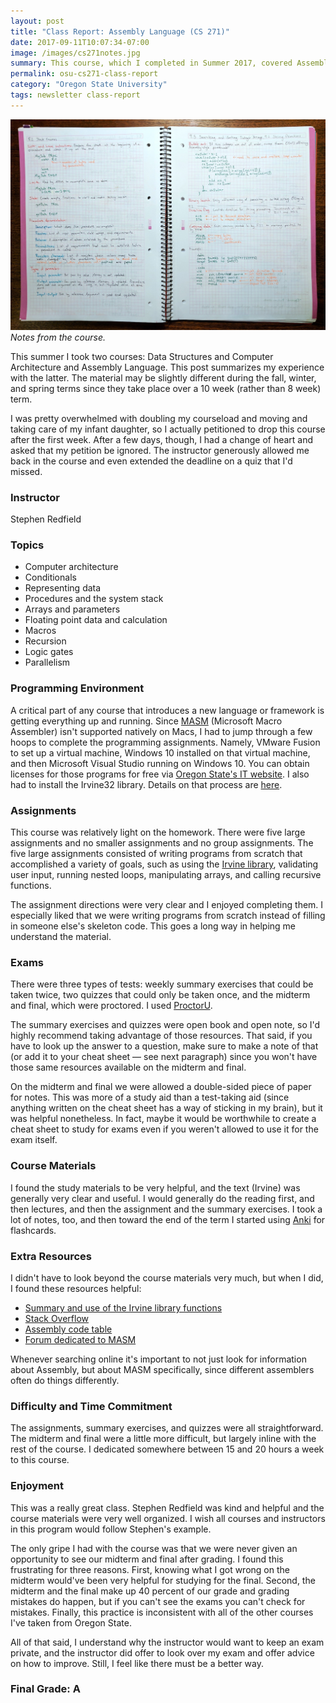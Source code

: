 ```yaml
---
layout: post
title: "Class Report: Assembly Language (CS 271)"
date: 2017-09-11T10:07:34-07:00
image: /images/cs271notes.jpg
summary: This course, which I completed in Summer 2017, covered Assembly language programming (MASM, to be specific) and computer architecture.
permalink: osu-cs271-class-report
category: "Oregon State University"
tags: newsletter class-report
---
```


![notebook](/images/cs271notes.jpg)
*Notes from the course.*

This summer I took two courses: Data Structures and Computer Architecture and Assembly Language. This post summarizes my experience with the latter. The material may be slightly different during the fall, winter, and spring terms since they take place over a 10 week (rather than 8 week) term.

I was pretty overwhelmed with doubling my courseload and moving and taking care of my infant daughter, so I actually petitioned to drop this course after the first week. After a few days, though, I had a change of heart and asked that my petition be ignored. The instructor generously allowed me back in the course and even extended the deadline on a quiz that I'd missed.

### Instructor

Stephen Redfield

### Topics

- Computer architecture
- Conditionals
- Representing data
- Procedures and the system stack
- Arrays and parameters
- Floating point data and calculation
- Macros
- Recursion
- Logic gates
- Parallelism

### Programming Environment

A critical part of any course that introduces a new language or framework is getting everything up and running. Since [MASM](https://en.wikipedia.org/wiki/Microsoft_Macro_Assembler) (Microsoft Macro Assembler) isn't supported natively on Macs, I had to jump through a few hoops to complete the programming assignments. Namely, VMware Fusion to set up a virtual machine, Windows 10 installed on that virtual machine, and then Microsoft Visual Studio running on Windows 10. You can obtain licenses for those programs for free via [Oregon State's IT website](https://it.engineering.oregonstate.edu/obtain-software-your-personal-computer-or-laptop). I also had to install the Irvine32 library. Details on that process are [here](http://kipirvine.com/asm/gettingStartedVS2015/index.htm).

### Assignments

This course was relatively light on the homework. There were five large assignments and no smaller assignments and no group assignments. The five large assignments consisted of writing programs from scratch that accomplished a variety of goals, such as using the [Irvine library](http://programming.msjc.edu/asm/help/index.html?page=source%2Fabout.htm), validating user input, running nested loops, manipulating arrays, and calling recursive functions. 

The assignment directions were very clear and I enjoyed completing them. I especially liked that we were writing programs from scratch instead of filling in someone else's skeleton code. This goes a long way in helping me understand the material.

### Exams

There were three types of tests: weekly summary exercises that could be taken twice, two quizzes that could only be taken once, and the midterm and final, which were proctored. I used [ProctorU](https://www.proctoru.com/).

The summary exercises and quizzes were open book and open note, so I'd highly recommend taking advantage of those resources. That said, if you have to look up the answer to a question, make sure to make a note of that (or add it to your cheat sheet — see next paragraph) since you won't have those same resources available on the midterm and final. 

On the midterm and final we were allowed a double-sided piece of paper for notes. This was more of a study aid than a test-taking aid (since anything written on the cheat sheet has a way of sticking in my brain), but it was helpful nonetheless. In fact, maybe it would be worthwhile to create a cheat sheet to study for exams even if you weren't allowed to use it for the exam itself.

### Course Materials

I found the study materials to be very helpful, and the text (Irvine) was generally very clear and useful. I would generally do the reading first, and then lectures, and then the assignment and the summary exercises. I took a lot of notes, too, and then toward the end of the term I started using [Anki](https://apps.ankiweb.net/) for flashcards.

### Extra Resources

I didn't have to look beyond the course materials very much, but when I did, I found these resources helpful:

- [Summary and use of the Irvine library functions](http://programming.msjc.edu/asm/help/index.html?page=source%2Fabout.htm)
- [Stack Overflow](https://stackoverflow.com/questions/tagged/assembly)
- [Assembly code table](http://www.jegerlehner.ch/intel/)
- [Forum dedicated to MASM](http://masm32.com/board/)

Whenever searching online it's important to not just look for information about Assembly, but about MASM specifically, since different assemblers often do things differently. 

### Difficulty and Time Commitment

The assignments, summary exercises, and quizzes were all straightforward. The midterm and final were a little more difficult, but largely inline with the rest of the course. I dedicated somewhere between 15 and 20 hours a week to this course.

### Enjoyment

This was a really great class. Stephen Redfield was kind and helpful and the course materials were very well organized. I wish all courses and instructors in this program would follow Stephen's example.

The only gripe I had with the course was that we were never given an opportunity to see our midterm and final after grading. I found this frustrating for three reasons. First, knowing what I got wrong on the midterm would've been very helpful for studying for the final. Second, the midterm and the final make up 40 percent of our grade and grading mistakes do happen, but if you can't see the exams you can't check for mistakes. Finally, this practice is inconsistent with all of the other courses I've taken from Oregon State. 

All of that said, I understand why the instructor would want to keep an exam private, and the instructor did offer to look over my exam and offer advice on how to improve. Still, I feel like there must be a better way.

### Final Grade: A